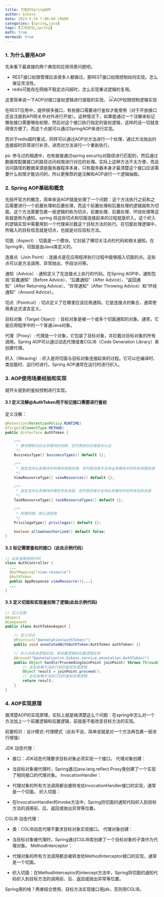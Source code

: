 ```yaml
---
title: 万能的SpringAOP
author: bikexs
date: 2023-5-24 7:00:00 +0800
categories: [spring,java]
tags: [工作杂记,spring]
math: true
mermaid: true
---
```


### 1. 为什么要用AOP

先来看下最直接的两个典型的应用场景问题吧。
- REST接口权限管理应该很多人都做过，那REST接口权限控制如何实现。怎么保证灵活性。
- redis可能存在网络不稳定访问超时，怎么实现重试逻辑的复用。

这里简单说一下AOP对接口鉴权逻辑进行提取的实现。
![AOP权限控制逻辑实现](https://z1.ax1x.com/2023/12/10/piRcXCj.png)

在REST应用中，提供很多接口，有些接口需要进行鉴权才能使用（对于开放接口还会注册到API网关中对外进行开放）。这种情况下，如果能通过一个注解来标记哪些接口需要哪些权限，然后对这个接口执行指定的鉴权逻辑，这样的话一切就变得很方便了。而这个点就可以通过SpringAOP来进行实现。

而对于redis超时重试，同样可以通过AOP对方法进行一个处理，通过方法抛出的连接超时异常进行补货，进而对方法进行一个重新执行。

ps: 参与过的相遇中，也有直接通过spring security对路径进行匹配的，然后通过数据库配置接口的路径访问权限进行对应的处理。实际上这种方法不太方便，而且访问路径的数据来源是服务器程序本身，只有服务器本身才最清楚这个接口应该需要什么权限才能访问的，所以更推荐的是注解和AOP进行一个逻辑抽取。

### 2. Spring AOP基础和概念

先抛开官方的概念，简单来说AOP就是处理了一个问题：这个方法执行之前和之后需要进行一个前置处理和后置处理，而这个前置处理和后置处理的逻辑就称为切面，这个方法需要包裹一层逻辑的称为切点，前置处理、后置处理、环绕处理等这些就是称为通知，spring 将这些切点和切面连接起来的过程就是织入，这个织入的逻辑实现中需要用到一个代理来拦截这个目标方法的执行。在切面处理逻辑中，所输入的目标信息就是切点，也就是对应目标方法。

切面（Aspect）:
切面是一个模块，它封装了横切关注点的代码和相关通知。在Spring中，切面是由Java类定义的。

连接点（Join Point）:
连接点是在应用程序执行过程中能够插入切面的点。这些点可以是方法调用、异常抛出、字段访问等。

通知（Advice）:
通知定义了在连接点上执行的代码。在Spring AOP中，通知包括“前置通知”（Before Advice）、“后置通知”（After Advice）、“返回通知”（After Returning Advice）、“异常通知”（After Throwing Advice）和“环绕通知”（Around Advice）。

切点（Pointcut）:
切点定义了在哪里应该应用通知。它是连接点的集合，通常使用表达式语言定义。

目标对象（Target Object）:
目标对象是被一个或多个切面通知的对象。通常，它是应用程序中的一个普通Java对象。

代理（Proxy）:
代理是一个对象，它包装了目标对象，并拦截对目标对象的所有调用。Spring AOP可以通过动态代理或者CGLIB（Code Generation Library）来创建代理。

织入（Weaving）:
织入是将切面与目标对象连接起来的过程。它可以在编译时、类加载时、运行时进行。Spring AOP通常在运行时进行织入。

### 3. AOP使用场景经验和实现

就开头提到的鉴权控制进行实现。

#### 3.1 定义注解@AuthToken用于标记接口需要进行鉴权

定义注解：
```java
@Retention(RetentionPolicy.RUNTIME)
@Target(ElementType.METHOD)
public @interface AuthToken {

    /**
     * 要求拥有对应业务模块的权限，空列表则仅仅做身份认证
     */
    BusinessType[] businessTypes() default {};

    /**
     * 指定支持业务模块中的哪些视图资源，空列表则表示支持业务模块中的所有视图资源
     */
    ViewResourceType[] viewResources() default {};

    /**
     * 指定支持业务模块的哪些任务资源，空列表则表示支持业务模块中的所有任务资源
     */
    TaskResourceType[] taskResourceTypes() default {};

    /**
     * 所需权限，默认读权限
     */
    PrivilegeType[] privileges() default {};

    boolean allowUnauthorized() default false;
}
```

#### 3.2 标记需要鉴权的接口（此处示例代码）
```java
// 此处省略其他代码
class AuthController {
  ...
  @GetMapping("view-resource")
  @AuthToken
  public AppResponse viewResource(){...}
  ...
}
```
#### 3.3 定义切面和实现鉴权除了逻辑(此处示例代码)
```java
// 定义切面
@Aspect
@Component
public class AuthTokenAspect {

    // 定义切点
    @Pointcut("@annotation(authToken)")
    public void annotatedWithAuthToken(AuthToken authToken) {}

    // 织入的具体逻辑实现，即前置逻辑和后置逻辑实现
    @Around("@annotation(cn.bikexs.service.annotation.AuthToken)")
    public Object handle(ProceedingJoinPoint joinPoint) throws Throwable {
        // 此处省略方法执行前的鉴权处理逻辑
        Object result = joinPoint.proceed();
        // 此处省略方法执行后的鉴权处理逻辑
        return result;
    }
}
```

### 4. AOP实现原理

搞清楚AOP的实现原理，实际上就是搞清楚这么个问题：在spring中怎么对一个方法加上一个前置逻辑和后置逻辑，前提是不能改变目标方法的实现。

前置知识：设计模式-代理模式（此处不说，简单说就是对一个方法再包裹一层进行增强）

JDK 动态代理：
- 接口：JDK动态代理要求目标对象必须实现一个接口。
代理对象创建：

- 当目标对象被代理时，Spring通过java.lang.reflect.Proxy类创建了一个实现了相同接口的代理对象。
InvocationHandler：

- 代理对象的所有方法调用都会被转发给InvocationHandler接口的实现，通常是一个切面。
织入切面：

- 在InvocationHandler的invoke方法中，Spring将切面的通知代码织入到目标方法的调用前、后、返回或抛出异常等位置。

CGLIB 动态代理：
- 类：CGLIB动态代理不要求目标对象实现接口。
代理对象创建：

- 当目标对象被代理时，Spring通过CGLIB库创建了一个目标对象的子类作为代理对象。
MethodInterceptor：

- 代理对象的所有方法调用都会被转发给MethodInterceptor接口的实现，通常是一个切面。
- 织入切面：在MethodInterceptor的intercept方法中，Spring将切面的通知代码织入到目标方法的调用前、后、返回或抛出异常等位置。

Spring用的啥？两者结合使用，目标方法实现接口用jdk，否则用CGLIB。
